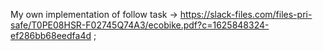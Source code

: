 My own implementation of follow task -> https://slack-files.com/files-pri-safe/T0PE08HSR-F02745Q74A3/ecobike.pdf?c=1625848324-ef286bb68eedfa4d ;
